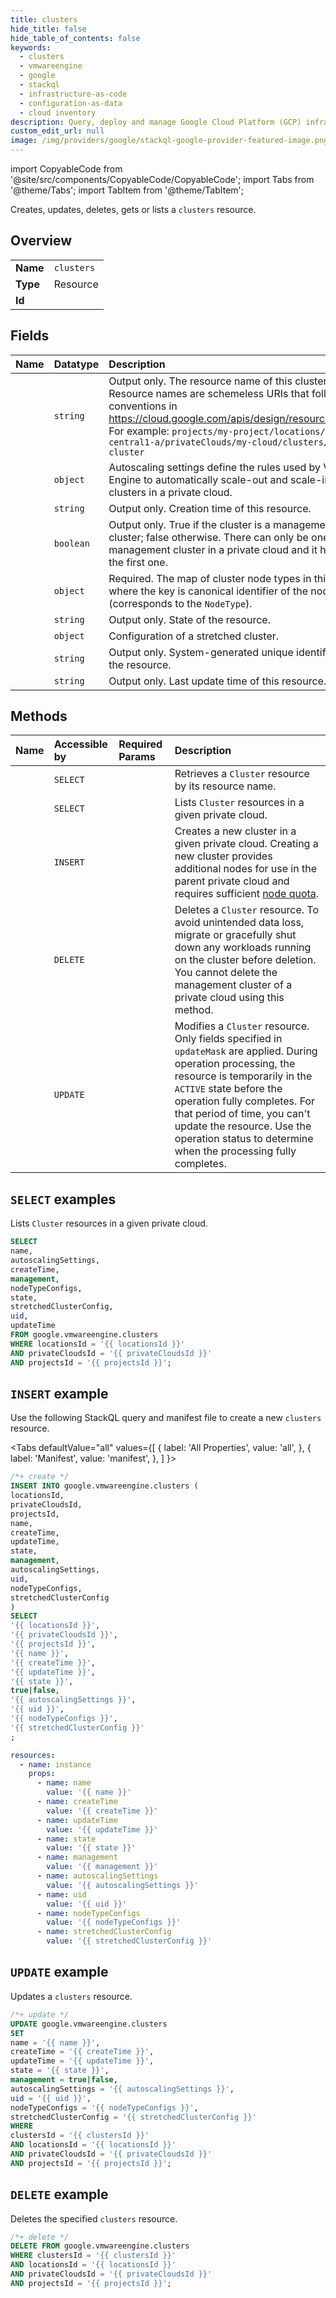 ```yaml
---
title: clusters
hide_title: false
hide_table_of_contents: false
keywords:
  - clusters
  - vmwareengine
  - google
  - stackql
  - infrastructure-as-code
  - configuration-as-data
  - cloud inventory
description: Query, deploy and manage Google Cloud Platform (GCP) infrastructure and resources using SQL
custom_edit_url: null
image: /img/providers/google/stackql-google-provider-featured-image.png
---
```


import CopyableCode from '@site/src/components/CopyableCode/CopyableCode';
import Tabs from '@theme/Tabs';
import TabItem from '@theme/TabItem';

Creates, updates, deletes, gets or lists a <code>clusters</code> resource.

## Overview
<table><tbody>
<tr><td><b>Name</b></td><td><code>clusters</code></td></tr>
<tr><td><b>Type</b></td><td>Resource</td></tr>
<tr><td><b>Id</b></td><td><CopyableCode code="google.vmwareengine.clusters" /></td></tr>
</tbody></table>

## Fields
| Name | Datatype | Description |
|:-----|:---------|:------------|
| <CopyableCode code="name" /> | `string` | Output only. The resource name of this cluster. Resource names are schemeless URIs that follow the conventions in https://cloud.google.com/apis/design/resource_names. For example: `projects/my-project/locations/us-central1-a/privateClouds/my-cloud/clusters/my-cluster` |
| <CopyableCode code="autoscalingSettings" /> | `object` | Autoscaling settings define the rules used by VMware Engine to automatically scale-out and scale-in the clusters in a private cloud. |
| <CopyableCode code="createTime" /> | `string` | Output only. Creation time of this resource. |
| <CopyableCode code="management" /> | `boolean` | Output only. True if the cluster is a management cluster; false otherwise. There can only be one management cluster in a private cloud and it has to be the first one. |
| <CopyableCode code="nodeTypeConfigs" /> | `object` | Required. The map of cluster node types in this cluster, where the key is canonical identifier of the node type (corresponds to the `NodeType`). |
| <CopyableCode code="state" /> | `string` | Output only. State of the resource. |
| <CopyableCode code="stretchedClusterConfig" /> | `object` | Configuration of a stretched cluster. |
| <CopyableCode code="uid" /> | `string` | Output only. System-generated unique identifier for the resource. |
| <CopyableCode code="updateTime" /> | `string` | Output only. Last update time of this resource. |

## Methods
| Name | Accessible by | Required Params | Description |
|:-----|:--------------|:----------------|:------------|
| <CopyableCode code="get" /> | `SELECT` | <CopyableCode code="clustersId, locationsId, privateCloudsId, projectsId" /> | Retrieves a `Cluster` resource by its resource name. |
| <CopyableCode code="list" /> | `SELECT` | <CopyableCode code="locationsId, privateCloudsId, projectsId" /> | Lists `Cluster` resources in a given private cloud. |
| <CopyableCode code="create" /> | `INSERT` | <CopyableCode code="locationsId, privateCloudsId, projectsId" /> | Creates a new cluster in a given private cloud. Creating a new cluster provides additional nodes for use in the parent private cloud and requires sufficient [node quota](https://cloud.google.com/vmware-engine/quotas). |
| <CopyableCode code="delete" /> | `DELETE` | <CopyableCode code="clustersId, locationsId, privateCloudsId, projectsId" /> | Deletes a `Cluster` resource. To avoid unintended data loss, migrate or gracefully shut down any workloads running on the cluster before deletion. You cannot delete the management cluster of a private cloud using this method. |
| <CopyableCode code="patch" /> | `UPDATE` | <CopyableCode code="clustersId, locationsId, privateCloudsId, projectsId" /> | Modifies a `Cluster` resource. Only fields specified in `updateMask` are applied. During operation processing, the resource is temporarily in the `ACTIVE` state before the operation fully completes. For that period of time, you can't update the resource. Use the operation status to determine when the processing fully completes. |

## `SELECT` examples

Lists `Cluster` resources in a given private cloud.

```sql
SELECT
name,
autoscalingSettings,
createTime,
management,
nodeTypeConfigs,
state,
stretchedClusterConfig,
uid,
updateTime
FROM google.vmwareengine.clusters
WHERE locationsId = '{{ locationsId }}'
AND privateCloudsId = '{{ privateCloudsId }}'
AND projectsId = '{{ projectsId }}'; 
```

## `INSERT` example

Use the following StackQL query and manifest file to create a new <code>clusters</code> resource.

<Tabs
    defaultValue="all"
    values={[
        { label: 'All Properties', value: 'all', },
        { label: 'Manifest', value: 'manifest', },
    ]
}>
<TabItem value="all">

```sql
/*+ create */
INSERT INTO google.vmwareengine.clusters (
locationsId,
privateCloudsId,
projectsId,
name,
createTime,
updateTime,
state,
management,
autoscalingSettings,
uid,
nodeTypeConfigs,
stretchedClusterConfig
)
SELECT 
'{{ locationsId }}',
'{{ privateCloudsId }}',
'{{ projectsId }}',
'{{ name }}',
'{{ createTime }}',
'{{ updateTime }}',
'{{ state }}',
true|false,
'{{ autoscalingSettings }}',
'{{ uid }}',
'{{ nodeTypeConfigs }}',
'{{ stretchedClusterConfig }}'
;
```
</TabItem>
<TabItem value="manifest">

```yaml
resources:
  - name: instance
    props:
      - name: name
        value: '{{ name }}'
      - name: createTime
        value: '{{ createTime }}'
      - name: updateTime
        value: '{{ updateTime }}'
      - name: state
        value: '{{ state }}'
      - name: management
        value: '{{ management }}'
      - name: autoscalingSettings
        value: '{{ autoscalingSettings }}'
      - name: uid
        value: '{{ uid }}'
      - name: nodeTypeConfigs
        value: '{{ nodeTypeConfigs }}'
      - name: stretchedClusterConfig
        value: '{{ stretchedClusterConfig }}'

```
</TabItem>
</Tabs>

## `UPDATE` example

Updates a <code>clusters</code> resource.

```sql
/*+ update */
UPDATE google.vmwareengine.clusters
SET 
name = '{{ name }}',
createTime = '{{ createTime }}',
updateTime = '{{ updateTime }}',
state = '{{ state }}',
management = true|false,
autoscalingSettings = '{{ autoscalingSettings }}',
uid = '{{ uid }}',
nodeTypeConfigs = '{{ nodeTypeConfigs }}',
stretchedClusterConfig = '{{ stretchedClusterConfig }}'
WHERE 
clustersId = '{{ clustersId }}'
AND locationsId = '{{ locationsId }}'
AND privateCloudsId = '{{ privateCloudsId }}'
AND projectsId = '{{ projectsId }}';
```

## `DELETE` example

Deletes the specified <code>clusters</code> resource.

```sql
/*+ delete */
DELETE FROM google.vmwareengine.clusters
WHERE clustersId = '{{ clustersId }}'
AND locationsId = '{{ locationsId }}'
AND privateCloudsId = '{{ privateCloudsId }}'
AND projectsId = '{{ projectsId }}';
```
